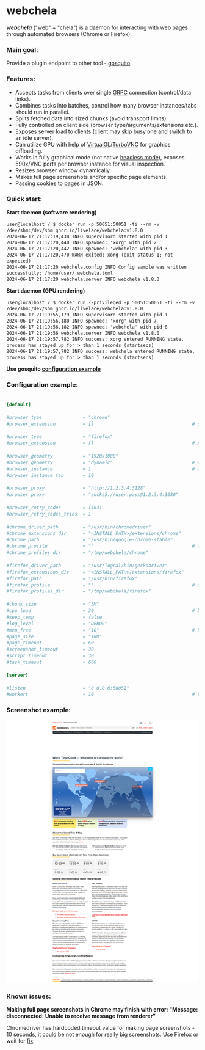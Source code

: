 # webchela


***webchela*** ("web" + "chela") is a daemon for interacting with web pages through automated browsers (Chrome or Firefox). 

### Main goal:

Provide a plugin endpoint to other tool - [gosquito](https://github.com/livelace/gosquito). 

### Features:

* Accepts tasks from clients over single [GRPC](https://grpc.io/) connection (control/data links). 
* Combines tasks into batches, control how many browser instances/tabs should run in parallel.
* Splits fetched data into sized chunks (avoid transport limits).
* Fully controlled on client side (browser type/arguments/extensions etc.). 
* Exposes server load to clients (client may skip busy one and switch to an idle server).
* Can utilize GPU with help of [VirtualGL](https://www.virtualgl.org/)/[TurboVNC](https://www.turbovnc.org/) for graphics offloading.
* Works in fully graphical mode (not native [headless mode](https://developer.chrome.com/docs/chromium/new-headless)), 
exposes 590x/VNC ports per browser instance for visual inspection.
* Resizes browser window dynamically. 
* Makes full page screenshots and/or specific page elements. 
* Passing cookies to pages in JSON.


### Quick start:

**Start daemon (software rendering)**
```shell script
user@localhost / $ docker run -p 50051:50051 -ti --rm -v /dev/shm:/dev/shm ghcr.io/livelace/webchela:v1.8.0
2024-06-17 21:17:19,438 INFO supervisord started with pid 1
2024-06-17 21:17:20,440 INFO spawned: 'xorg' with pid 2
2024-06-17 21:17:20,442 INFO spawned: 'webchela' with pid 3
2024-06-17 21:17:20,470 WARN exited: xorg (exit status 1; not expected)
2024-06-17 21:17:20 webchela.config INFO Config sample was written successfully: /home/user/.webchela.toml
2024-06-17 21:17:20 webchela.server INFO webchela v1.8.0

```

**Start daemon (GPU rendering)**
```shell script
user@localhost / $ docker run --privileged -p 50051:50051 -ti --rm -v /dev/shm:/dev/shm ghcr.io/livelace/webchela:v1.8.0
2024-06-17 21:19:55,179 INFO supervisord started with pid 1
2024-06-17 21:19:56,180 INFO spawned: 'xorg' with pid 7
2024-06-17 21:19:56,182 INFO spawned: 'webchela' with pid 8
2024-06-17 21:19:56 webchela.server INFO webchela v1.8.0
2024-06-17 21:19:57,782 INFO success: xorg entered RUNNING state, process has stayed up for > than 1 seconds (startsecs)
2024-06-17 21:19:57,782 INFO success: webchela entered RUNNING state, process has stayed up for > than 1 seconds (startsecs)
```

**Use gosquito [configuration example](https://github.com/livelace/gosquito/blob/master/docs/plugins/process/webchela.md)**

### Configuration example:

```toml

[default]

#browser_type               = "chrome"
#browser_extension          = []                                    # crx files included into webchela package

#browser_type               = "firefox"
#browser_extension          = []                                    # xpi files included into webchela package

#browser_geometry           = "1920x1080"
#browser_geometry           = "dynamic"                             # window will be resized to page content
#browser_instance           = 1                                     # amount of instances will be launched in parallel
#browser_instance_tab       = 10

#browser_proxy              = "http://1.2.3.4:3128"
#browser_proxy              = "socks5://user:pass@1.2.3.4:1080"

#browser_retry_codes        = [503]
#browser_retry_codes_tries  = 1

#chrome_driver_path         = "/usr/bin/chromedriver"
#chrome_extensions_dir      = "<INSTALL_PATH>/extensions/chrome"
#chrome_path                = "/usr/bin/google-chrome-stable"
#chrome_profile             = ""                                    # only one browser instance at time if set
#chrome_profiles_dir        = "/tmp/webchela/chrome"

#firefox_driver_path        = "/usr/logcal/bin/geckodriver"
#firefox_extensions_dir     = "<INSTALL_PATH>/extensions/firefox"
#firefox_path               = "/usr/bin/firefox"
#firefox_profile            = ""                                    # only one browser instance at time if set
#firefox_profiles_dir       = "/tmp/webchela/firefox"

#chunk_size                 = "3M"
#cpu_load                   = 30                                    # browser is a heavy thing, be careful with limits
#keep_temp                  = false
#log_level                  = "DEBUG"
#mem_free                   = "1G"                                  # browser is a heavy thing, be careful with limits
#page_size                  = "10M"
#page_timeout               = 60
#screenshot_timeout         = 30
#script_timeout             = 30
#task_timeout               = 600

[server]

#listen                     = "0.0.0.0:50051"
#workers                    = 10                                    # set a lower value if you experiencing issues

```

### Screenshot example:

![main](assets/worldclock.png)

### Known issues:

**Making full page screenshots in Chrome may finish with error: 
"Message: disconnected: Unable to receive message from renderer"**

Chromedriver has hardcoded timeout value for making page screenshots - 10 seconds, 
it could be not enough for really big screenshots. Use Firefox or wait for [fix](https://bugs.chromium.org/p/chromedriver/issues/detail?id=3916&q=screenshot%20timeout&can=2).